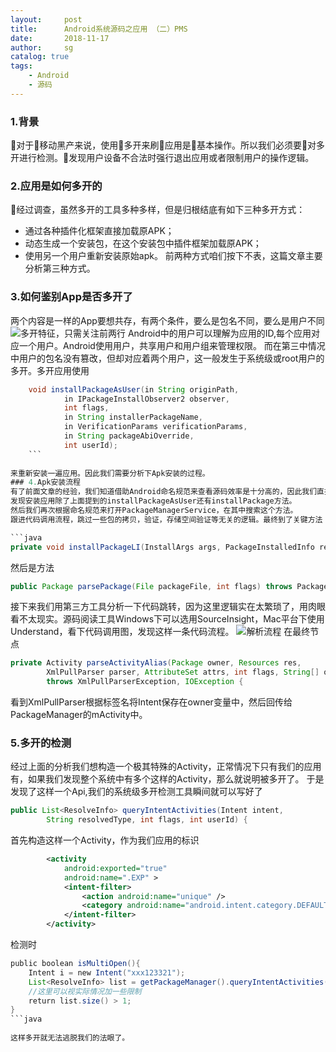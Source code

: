 ```yaml
---
layout:     post
title:      Android系统源码之应用 （二）PMS
date:       2018-11-17
author:     sg
catalog: true
tags:
    - Android
    - 源码
---
```


### 1.背景
对于移动黑产来说，使用多开来刷应用是基本操作。所以我们必须要对多开进行检测。发现用户设备不合法时强行退出应用或者限制用户的操作逻辑。

### 2.应用是如何多开的
经过调查，虽然多开的工具多种多样，但是归根结底有如下三种多开方式：
- 通过各种插件化框架直接加载原APK；
- 动态生成一个安装包，在这个安装包中插件框架加载原APK；
- 使用另一个用户重新安装原始apk。
前两种方式咱们按下不表，这篇文章主要分析第三种方式。

### 3.如何鉴别App是否多开了
两个内容是一样的App要想共存，有两个条件，要么是包名不同，要么是用户不同
![多开特征，只需关注前两行](https://ws4.sinaimg.cn/large/006tNbRwly1fxz5151cqzj31r20gekjl.jpg)
Android中的用户可以理解为应用的ID,每个应用对应一个用户。Android使用用户，共享用户和用户组来管理权限。
而在第三中情况中用户的包名没有篡改，但却对应着两个用户，这一般发生于系统级或root用户的多开。多开应用使用

```java
    void installPackageAsUser(in String originPath,
            in IPackageInstallObserver2 observer,
            int flags,
            in String installerPackageName,
            in VerificationParams verificationParams,
            in String packageAbiOverride,
            int userId);
    ```
    
来重新安装一遍应用。因此我们需要分析下Apk安装的过程。
### 4.Apk安装流程
有了前面文章的经验，我们知道借助Android命名规范来查看源码效率是十分高的，因此我们直接定位到IPackageManger这个文件。
发现安装应用除了上面提到的installPackageAsUser还有installPackage方法。
然后我们再次根据命名规范来打开PackageManagerService，在其中搜索这个方法。
跟进代码调用流程，跳过一些包的拷贝，验证，存储空间验证等无关的逻辑。最终到了关键方法

```java
private void installPackageLI(InstallArgs args, PackageInstalledInfo res) {}
```
然后是方法
```java
public Package parsePackage(File packageFile, int flags) throws PackageParserException {}
```
接下来我们用第三方工具分析一下代码跳转，因为这里逻辑实在太繁琐了，用肉眼看不太现实。源码阅读工具Windows下可以选用SourceInsight，Mac平台下使用Understand，看下代码调用图，发现这样一条代码流程。
![解析流程](https://ws1.sinaimg.cn/large/006tNbRwly1fxz75ceeokj30wc0403ye.jpg)
在最终节点
```java
private Activity parseActivityAlias(Package owner, Resources res,
        XmlPullParser parser, AttributeSet attrs, int flags, String[] outError)
        throws XmlPullParserException, IOException {
```
看到XmlPullParser根据标签名将Intent保存在owner变量中，然后回传给PackageManager的mActivity中。
### 5.多开的检测
经过上面的分析我们想构造一个极其特殊的Activity，正常情况下只有我们的应用有，如果我们发现整个系统中有多个这样的Activity，那么就说明被多开了。
于是发现了这样一个Api,我们的系统级多开检测工具瞬间就可以写好了
```java
public List<ResolveInfo> queryIntentActivities(Intent intent,
        String resolvedType, int flags, int userId) {
```
首先构造这样一个Activity，作为我们应用的标识

```xml
		<activity  
		    android:exported="true"  
		    android:name=".EXP" >  
		    <intent-filter>  
		        <action android:name="unique" />  
		        <category android:name="android.intent.category.DEFAULT" />  
		    </intent-filter>  
		</activity> 
```

检测时

```java
public boolean isMultiOpen(){  
    Intent i = new Intent("xxx123321");  
    List<ResolveInfo> list = getPackageManager().queryIntentActivities(i, MATCH_DEFAULT_ONLY);  
    //这里可以视实际情况加一些限制  
    return list.size() > 1;  
} 
```java
	
这样多开就无法逃脱我们的法眼了。


